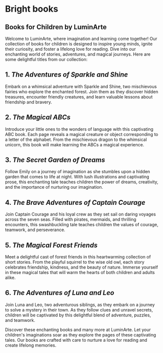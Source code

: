 # Bright books

## Books for Children by LuminArte

Welcome to LuminArte, where imagination and learning come together! Our collection of books for children is designed to inspire young minds, ignite their curiosity, and foster a lifelong love for reading. Dive into our enchanting world of stories, adventures, and magical journeys. Here are some delightful titles from our collection:

## 1. *The Adventures of Sparkle and Shine*
Embark on a whimsical adventure with Sparkle and Shine, two mischievous fairies who explore the enchanted forest. Join them as they discover hidden treasures, encounter friendly creatures, and learn valuable lessons about friendship and bravery.

## 2. *The Magical ABCs*
Introduce your little ones to the wonders of language with this captivating ABC book. Each page reveals a magical creature or object corresponding to a letter of the alphabet. From the mischievous dragon to the whimsical unicorn, this book will make learning the ABCs a magical experience.

## 3. *The Secret Garden of Dreams*
Follow Emily on a journey of imagination as she stumbles upon a hidden garden that comes to life at night. With lush illustrations and captivating prose, this enchanting tale teaches children the power of dreams, creativity, and the importance of nurturing our imagination.

## 4. *The Brave Adventures of Captain Courage*
Join Captain Courage and his loyal crew as they set sail on daring voyages across the seven seas. Filled with pirates, mermaids, and thrilling encounters, this swashbuckling tale teaches children the values of courage, teamwork, and perseverance.

## 5. *The Magical Forest Friends*
Meet a delightful cast of forest friends in this heartwarming collection of short stories. From the playful squirrel to the wise old owl, each story celebrates friendship, kindness, and the beauty of nature. Immerse yourself in these magical tales that will warm the hearts of both children and adults alike.

## 6. *The Adventures of Luna and Leo*
Join Luna and Leo, two adventurous siblings, as they embark on a journey to solve a mystery in their town. As they follow clues and unravel secrets, children will be captivated by this delightful blend of adventure, puzzles, and teamwork.

Discover these enchanting books and many more at LuminArte. Let your children's imaginations soar as they explore the pages of these captivating tales. Our books are crafted with care to nurture a love for reading and create lifelong memories.